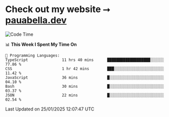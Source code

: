 # Check out my website ⭢ [pauabella.dev](https://pauabella.dev)

<!--START_SECTION:waka-->
![Code Time](http://img.shields.io/badge/Code%20Time-4%2C024%20hrs-blue)

📊 **This Week I Spent My Time On** 

```text
💬 Programming Languages: 
TypeScript               11 hrs 40 mins      ███████████████████░░░░░░   77.86 % 
CSS                      1 hr 42 mins        ███░░░░░░░░░░░░░░░░░░░░░░   11.42 % 
JavaScript               36 mins             █░░░░░░░░░░░░░░░░░░░░░░░░   04.10 % 
Bash                     30 mins             █░░░░░░░░░░░░░░░░░░░░░░░░   03.37 % 
JSON                     22 mins             █░░░░░░░░░░░░░░░░░░░░░░░░   02.54 % 
```


 Last Updated on 25/01/2025 12:07:47 UTC
<!--END_SECTION:waka-->
